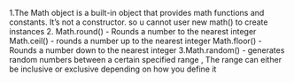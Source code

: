 1.The Math object is a built-in object that provides math functions and constants. It’s not a constructor. so u cannot user new math() to create instances 
2. Math.round() - Rounds a number to the nearest integer 
   Math.ceil() - rounds a number up to the nearest integer 
    Math.floor() - Rounds a number down to the nearest integer 
3.Math.random() - generates random numbers between a certain specified range , The range can either be inclusive or exclusive depending on how you define it
